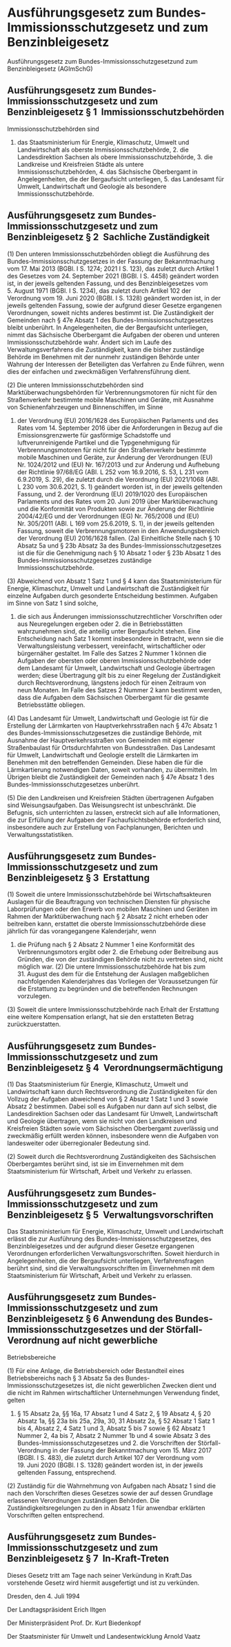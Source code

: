 # Ausführungsgesetz zum Bundes-Immissionsschutzgesetz und zum Benzinbleigesetz

Ausführungsgesetz zum Bundes-Immissionsschutzgesetzund zum Benzinbleigesetz (AGImSchG)

## Ausführungsgesetz zum Bundes-Immissionsschutzgesetz und zum Benzinbleigesetz § 1  Immissionsschutzbehörden

Immissionsschutzbehörden sind

1. das Staatsministerium für Energie, Klimaschutz, Umwelt und Landwirtschaft als oberste Immissionsschutzbehörde, 2. die Landesdirektion Sachsen als obere Immissionsschutzbehörde, 3. die Landkreise und Kreisfreien Städte als untere Immissionsschutzbehörden, 4. das Sächsische Oberbergamt in Angelegenheiten, die der Bergaufsicht unterliegen, 5. das Landesamt für Umwelt, Landwirtschaft und Geologie als besondere Immissionsschutzbehörde. 
## Ausführungsgesetz zum Bundes-Immissionsschutzgesetz und zum Benzinbleigesetz § 2  Sachliche Zuständigkeit

(1) Den unteren Immissionsschutzbehörden obliegt die Ausführung des Bundes-Immissionsschutzgesetzes in der Fassung der Bekanntmachung vom 17. Mai 2013 (BGBl. I S. 1274; 2021 I S. 123), das zuletzt durch Artikel 1 des Gesetzes vom 24. September 2021 (BGBl. I S. 4458) geändert worden ist, in der jeweils geltenden Fassung, und des Benzinbleigesetzes vom 5. August 1971 (BGBl. I S. 1234), das zuletzt durch Artikel 102 der Verordnung vom 19. Juni 2020 (BGBl. I S. 1328) geändert worden ist, in der jeweils geltenden Fassung, sowie der aufgrund dieser Gesetze ergangenen Verordnungen, soweit nichts anderes bestimmt ist. Die Zuständigkeit der Gemeinden nach § 47e Absatz 1 des Bundes-Immissionsschutzgesetzes bleibt unberührt. In Angelegenheiten, die der Bergaufsicht unterliegen, nimmt das Sächsische Oberbergamt die Aufgaben der oberen und unteren Immissionsschutzbehörde wahr. Ändert sich im Laufe des Verwaltungsverfahrens die Zuständigkeit, kann die bisher zuständige Behörde im Benehmen mit der nunmehr zuständigen Behörde unter Wahrung der Interessen der Beteiligten das Verfahren zu Ende führen, wenn dies der einfachen und zweckmäßigen Verfahrensführung dient.

(2) Die unteren Immissionsschutzbehörden sind Marktüberwachungsbehörden für Verbrennungsmotoren für nicht für den Straßenverkehr bestimmte mobile Maschinen und Geräte, mit Ausnahme von Schienenfahrzeugen und Binnenschiffen, im Sinne

1. der Verordnung (EU) 2016/1628 des Europäischen Parlaments und des Rates vom 14. September 2016 über die Anforderungen in Bezug auf die Emissionsgrenzwerte für gasförmige Schadstoffe und luftverunreinigende Partikel und die Typgenehmigung für Verbrennungsmotoren für nicht für den Straßenverkehr bestimmte mobile Maschinen und Geräte, zur Änderung der Verordnungen (EU) Nr. 1024/2012 und (EU) Nr. 167/2013 und zur Änderung und Aufhebung der Richtlinie 97/68/EG (ABl. L 252 vom 16.9.2016, S. 53, L 231 vom 6.9.2019, S. 29), die zuletzt durch die Verordnung (EU) 2021/1068 (ABl. L 230 vom 30.6.2021, S. 1) geändert worden ist, in der jeweils geltenden Fassung, und 2. der Verordnung (EU) 2019/1020 des Europäischen Parlaments und des Rates vom 20. Juni 2019 über Marktüberwachung und die Konformität von Produkten sowie zur Änderung der Richtlinie 2004/42/EG und der Verordnungen (EG) Nr. 765/2008 und (EU) Nr. 305/2011 (ABl. L 169 vom 25.6.2019, S. 1), in der jeweils geltenden Fassung, soweit die Verbrennungsmotoren in den Anwendungsbereich der Verordnung (EU) 2016/1628 fallen. (2a) Einheitliche Stelle nach § 10 Absatz 5a und § 23b Absatz 3a des Bundes-Immissionsschutzgesetzes ist die für die Genehmigung nach § 10 Absatz 1 oder § 23b Absatz 1 des Bundes-Immissionsschutzgesetzes zuständige Immissionsschutzbehörde.

(3) Abweichend von Absatz 1 Satz 1 und § 4 kann das Staatsministerium für Energie, Klimaschutz, Umwelt und Landwirtschaft die Zuständigkeit für einzelne Aufgaben durch gesonderte Entscheidung bestimmen. Aufgaben im Sinne von Satz 1 sind solche,

1. die sich aus Änderungen immissionsschutzrechtlicher Vorschriften oder aus Neuregelungen ergeben oder 2. die in Betriebsstätten wahrzunehmen sind, die anteilig unter Bergaufsicht stehen. Eine Entscheidung nach Satz 1 kommt insbesondere in Betracht, wenn sie die Verwaltungsleistung verbessert, vereinfacht, wirtschaftlicher oder bürgernäher gestaltet. Im Falle des Satzes 2 Nummer 1 können die Aufgaben der obersten oder oberen Immissionsschutzbehörde oder dem Landesamt für Umwelt, Landwirtschaft und Geologie übertragen werden; diese Übertragung gilt bis zu einer Regelung der Zuständigkeit durch Rechtsverordnung, längstens jedoch für einen Zeitraum von neun Monaten. Im Falle des Satzes 2 Nummer 2 kann bestimmt werden, dass die Aufgaben dem Sächsischen Oberbergamt für die gesamte Betriebsstätte obliegen.

(4) Das Landesamt für Umwelt, Landwirtschaft und Geologie ist für die Erstellung der Lärmkarten von Hauptverkehrsstraßen nach § 47c Absatz 1 des Bundes-Immissionsschutzgesetzes die zuständige Behörde, mit Ausnahme der Hauptverkehrsstraßen von Gemeinden mit eigener Straßenbaulast für Ortsdurchfahrten von Bundesstraßen. Das Landesamt für Umwelt, Landwirtschaft und Geologie erstellt die Lärmkarten im Benehmen mit den betreffenden Gemeinden. Diese haben die für die Lärmkartierung notwendigen Daten, soweit vorhanden, zu übermitteln. Im Übrigen bleibt die Zuständigkeit der Gemeinden nach § 47e Absatz 1 des Bundes-Immissionsschutzgesetzes unberührt.

(5) Die den Landkreisen und Kreisfreien Städten übertragenen Aufgaben sind Weisungsaufgaben. Das Weisungsrecht ist unbeschränkt. Die Befugnis, sich unterrichten zu lassen, erstreckt sich auf alle Informationen, die zur Erfüllung der Aufgaben der Fachaufsichtsbehörde erforderlich sind, insbesondere auch zur Erstellung von Fachplanungen, Berichten und Verwaltungsstatistiken.


## Ausführungsgesetz zum Bundes-Immissionsschutzgesetz und zum Benzinbleigesetz § 3  Erstattung

(1) Soweit die untere Immissionsschutzbehörde bei Wirtschaftsakteuren Auslagen für die Beauftragung von technischen Diensten für physische Laborprüfungen oder den Erwerb von mobilen Maschinen und Geräten im Rahmen der Marktüberwachung nach § 2 Absatz 2 nicht erheben oder beitreiben kann, erstattet die oberste Immissionsschutzbehörde diese jährlich für das vorangegangene Kalenderjahr, wenn

1. die Prüfung nach § 2 Absatz 2 Nummer 1 eine Konformität des Verbrennungsmotors ergibt oder 2. die Erhebung oder Beitreibung aus Gründen, die von der zuständigen Behörde nicht zu vertreten sind, nicht möglich war. (2) Die untere Immissionsschutzbehörde hat bis zum 31. August des dem für die Entstehung der Auslagen maßgeblichen nachfolgenden Kalenderjahres das Vorliegen der Voraussetzungen für die Erstattung zu begründen und die betreffenden Rechnungen vorzulegen.

(3) Soweit die untere Immissionsschutzbehörde nach Erhalt der Erstattung eine weitere Kompensation erlangt, hat sie den erstatteten Betrag zurückzuerstatten.


## Ausführungsgesetz zum Bundes-Immissionsschutzgesetz und zum Benzinbleigesetz § 4  Verordnungsermächtigung

(1) Das Staatsministerium für Energie, Klimaschutz, Umwelt und Landwirtschaft kann durch Rechtsverordnung die Zuständigkeiten für den Vollzug der Aufgaben abweichend von § 2 Absatz 1 Satz 1 und 3 sowie Absatz 2 bestimmen. Dabei soll es Aufgaben nur dann auf sich selbst, die Landesdirektion Sachsen oder das Landesamt für Umwelt, Landwirtschaft und Geologie übertragen, wenn sie nicht von den Landkreisen und Kreisfreien Städten sowie vom Sächsischen Oberbergamt zuverlässig und zweckmäßig erfüllt werden können, insbesondere wenn die Aufgaben von landesweiter oder überregionaler Bedeutung sind.

(2) Soweit durch die Rechtsverordnung Zuständigkeiten des Sächsischen Oberbergamtes berührt sind, ist sie im Einvernehmen mit dem Staatsministerium für Wirtschaft, Arbeit und Verkehr zu erlassen.


## Ausführungsgesetz zum Bundes-Immissionsschutzgesetz und zum Benzinbleigesetz § 5  Verwaltungsvorschriften

Das Staatsministerium für Energie, Klimaschutz, Umwelt und Landwirtschaft erlässt die zur Ausführung des           Bundes-Immissionsschutzgesetzes, des Benzinbleigesetzes und der aufgrund dieser Gesetze ergangenen Verordnungen erforderlichen Verwaltungsvorschriften. Soweit hierdurch in Angelegenheiten, die der Bergaufsicht unterliegen, Verfahrensfragen berührt sind, sind die Verwaltungsvorschriften im Einvernehmen mit dem Staatsministerium für Wirtschaft, Arbeit und Verkehr zu erlassen.


## Ausführungsgesetz zum Bundes-Immissionsschutzgesetz und zum Benzinbleigesetz § 6 Anwendung des Bundes-Immissionsschutzgesetzes und der Störfall-Verordnung auf nicht gewerbliche
Betriebsbereiche

(1) Für eine Anlage, die Betriebsbereich oder Bestandteil eines Betriebsbereichs nach § 3 Absatz 5a des Bundes-Immissionsschutzgesetzes ist, die nicht gewerblichen Zwecken dient und die nicht im Rahmen wirtschaftlicher Unternehmungen Verwendung findet, gelten

1. § 15 Absatz 2a, §§ 16a, 17 Absatz 1 und 4 Satz 2, § 19 Absatz 4, § 20 Absatz 1a, §§ 23a bis 25a, 29a, 30, 31 Absatz 2a, § 52 Absatz 1 Satz 1 bis 4, Absatz 2, 4 Satz 1 und 3, Absatz 5 bis 7 sowie § 62 Absatz 1 Nummer 2, 4a bis 7, Absatz 2 Nummer 1b und 4 sowie Absatz 3 des Bundes-Immissionsschutzgesetzes und 2. die Vorschriften der Störfall-Verordnung in der Fassung der Bekanntmachung vom 15. März 2017 (BGBl. I S. 483), die zuletzt durch Artikel 107 der Verordnung vom 19. Juni 2020 (BGBl. I S. 1328) geändert worden ist, in der jeweils geltenden Fassung, entsprechend.

(2) Zuständig für die Wahrnehmung von Aufgaben nach Absatz 1 sind die nach den Vorschriften dieses Gesetzes sowie der auf dessen Grundlage erlassenen Verordnungen zuständigen Behörden. Die Zuständigkeitsregelungen zu den in Absatz 1 für anwendbar erklärten Vorschriften gelten entsprechend.


## Ausführungsgesetz zum Bundes-Immissionsschutzgesetz und zum Benzinbleigesetz § 7  In-Kraft-Treten

Dieses Gesetz tritt am Tage nach seiner Verkündung in Kraft.Das vorstehende Gesetz wird hiermit ausgefertigt und ist zu verkünden.

Dresden, den 4. Juli 1994

Der Landtagspräsident 
           Erich Iltgen

Der Ministerpräsident 
           Prof. Dr. Kurt Biedenkopf

Der Staatsminister 
           für Umwelt und Landesentwicklung 
           Arnold Vaatz

